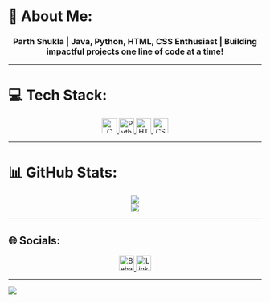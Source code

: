 # 💫 About Me:
<div align="center">
  
  <h3>Parth Shukla | Java, Python, HTML, CSS Enthusiast |  
  Building impactful projects one line of code at a time!</h3>
  
</div>

---

# 💻 Tech Stack:
<div align="center">

<a href="#">
  <img src="https://img.shields.io/badge/c-%2300599C.svg?style=flat&logo=c&logoColor=white" alt="C" height="30"/>
</a>
<a href="#">
  <img src="https://img.shields.io/badge/python-3670A0?style=flat&logo=python&logoColor=ffdd54" alt="Python" height="30"/>
</a>
<a href="#">
  <img src="https://img.shields.io/badge/html5-%23E34F26.svg?style=flat&logo=html5&logoColor=white" alt="HTML5" height="30"/>
</a>
<a href="#">
  <img src="https://img.shields.io/badge/css3-%231572B6.svg?style=flat&logo=css3&logoColor=white" alt="CSS3" height="30"/>
</a>

</div>

---

# 📊 GitHub Stats:
<div align="center">

![](https://github-readme-stats.vercel.app/api?username=Parth-ctrl490&theme=transparent&hide_border=true&include_all_commits=false&count_private=false)<br/>
![](https://github-readme-streak-stats.herokuapp.com/?user=Parth-ctrl490&theme=transparent&hide_border=true)<br/>

</div>

---

## 🌐 Socials:
<div align="center">

<a href="https://behance.net/">
  <img src="https://img.shields.io/badge/Behance-1769ff?logo=behance&logoColor=white" alt="Behance" height="30"/>
</a>

<a href="https://www.linkedin.com/in/parth-shukla-0b5a57287 ">
  <img src="https://img.shields.io/badge/LinkedIn-%230077B5.svg?logo=linkedin&logoColor=white" alt="LinkedIn" height="30"/>
</a>

</div>

---



[![](https://visitcount.itsvg.in/api?id=Parth-ctrl490&icon=0&color=0)](https://visitcount.itsvg.in)
